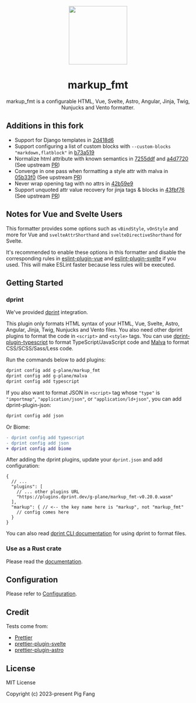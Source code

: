 <div align="center"><img src="./media/markup_fmt.svg" width="160"></div>
<h1 align="center">markup_fmt</h1>

<p align="center">
markup_fmt is a configurable HTML, Vue, Svelte, Astro, Angular, Jinja, Twig, Nunjucks and Vento formatter.
</p>

## Additions in this fork

- Support for Django templates in [2d418d6](https://github.com/UnknownPlatypus/markup_fmt/commit/2d418d62e59f1eb80d77fc6aaf717181d3dce30c) 
- Support configuring a list of custom blocks with `--custom-blocks "markdown,flatblock"` in [b73a519](https://github.com/UnknownPlatypus/markup_fmt/commit/b73a519e79a978ae344f0523a1f1cbfa9fad0755)
- Normalize html attribute with known semantics in [7255ddf](https://github.com/UnknownPlatypus/markup_fmt/commit/7255ddfdbadea2a22e308f164ef60bb84ec7adcf) and [a4d7720](https://github.com/UnknownPlatypus/markup_fmt/commit/a4d77204216c2e10f42e3b355114af07dd57f053) (See upstream [PR](https://github.com/g-plane/markup_fmt/pull/40))
- Converge in one pass when formatting a style attr with malva in [05b33f0](https://github.com/UnknownPlatypus/markup_fmt/commit/05b33f0576a05b34cf7ba1180c2d4d7e5e9f3231) (See upstream [PR](https://github.com/g-plane/markup_fmt/pull/113))
- Never wrap opening tag with no attrs in [42b59e9](https://github.com/UnknownPlatypus/markup_fmt/commit/42b59e926dcb4235df4e44926febe954baec0fc9)
- Support unquoted attr value recovery for jinja tags & blocks in [43fbf76](https://github.com/UnknownPlatypus/markup_fmt/commit/43fbf76adc1f18a21b0b6d1f9ebb4287af8e85ee) (See upstream [PR](https://github.com/g-plane/markup_fmt/pull/126))


## Notes for Vue and Svelte Users

This formatter provides some options such as `vBindStyle`, `vOnStyle` and more for Vue and
`svelteAttrShorthand` and `svelteDirectiveShorthand` for Svelte.

It's recommended to enable these options in this formatter and disable the corresponding
rules in [eslint-plugin-vue](https://eslint.vuejs.org) and [eslint-plugin-svelte](https://sveltejs.github.io/eslint-plugin-svelte) if you used.
This will make ESLint faster because less rules will be executed.

## Getting Started

### dprint

We've provided [dprint](https://dprint.dev/) integration.

This plugin only formats HTML syntax of your HTML, Vue, Svelte, Astro, Angular, Jinja, Twig, Nunjucks and Vento files.
You also need other dprint plugins to format the code in `<script>` and `<style>` tags.
You can use [dprint-plugin-typescript](https://github.com/dprint/dprint-plugin-typescript) to
format TypeScript/JavaScript code and [Malva](https://github.com/g-plane/malva) to format CSS/SCSS/Sass/Less code.

Run the commands below to add plugins:

```bash
dprint config add g-plane/markup_fmt
dprint config add g-plane/malva
dprint config add typescript
```

If you also want to format JSON in `<script>` tag whose `"type"` is `"importmap"`, `"application/json"`, or `"application/ld+json"`,
you can add dprint-plugin-json:

```bash
dprint config add json
```

Or Biome:

```diff
- dprint config add typescript
- dprint config add json
+ dprint config add biome
```

After adding the dprint plugins, update your `dprint.json` and add configuration:

```jsonc
{
  // ...
  "plugins": [
    // ... other plugins URL
    "https://plugins.dprint.dev/g-plane/markup_fmt-v0.20.0.wasm"
  ],
  "markup": { // <-- the key name here is "markup", not "markup_fmt"
    // config comes here
  }
}
```

You can also read [dprint CLI documentation](https://dprint.dev/cli/) for using dprint to format files.

### Use as a Rust crate

Please read the [documentation](https://docs.rs/markup_fmt).

## Configuration

Please refer to [Configuration](https://markup-fmt.netlify.app/).

## Credit

Tests come from:

- [Prettier](https://github.com/prettier/prettier/tree/main/tests/format)
- [prettier-plugin-svelte](https://github.com/sveltejs/prettier-plugin-svelte)
- [prettier-plugin-astro](https://github.com/withastro/prettier-plugin-astro)

## License

MIT License

Copyright (c) 2023-present Pig Fang
